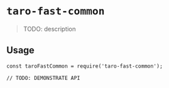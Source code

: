 # `taro-fast-common`

> TODO: description

## Usage

```
const taroFastCommon = require('taro-fast-common');

// TODO: DEMONSTRATE API
```
